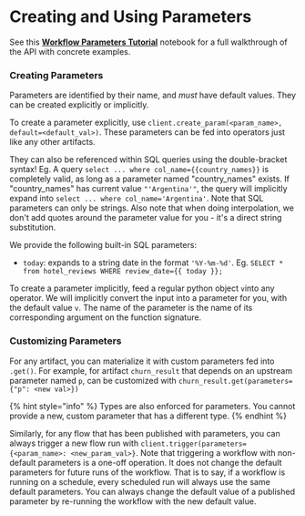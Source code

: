 # Creating and Using Parameters

See this [**Workflow Parameters Tutorial**](../example-workflows/using-workflow-parameters.md) notebook for a full walkthrough of the API with concrete examples.

### Creating Parameters

Parameters are identified by their name, and *must* have default values. They can be created explicitly or implicitly.

To create a parameter explicitly, use `client.create_param(<param_name>, default=<default_val>)`. These parameters can be fed into operators just like any other artifacts. 

They can also be referenced within SQL queries using the double-bracket syntax! Eg. A query `select ... where col_name={{country_names}}` is completely valid, as long as a parameter named "country_names" exists.
If "country_names" has current value `"'Argentina'"`, the query will implicitly expand into `select ... where col_name='Argentina'`. Note that SQL parameters can only be strings.
Also note that when doing interpolation, we don't add quotes around the parameter value for you - it's a direct string substitution.

We provide the following built-in SQL parameters:
- `today`: expands to a string date in the format `'%Y-%m-%d'`. Eg. `SELECT * from hotel_reviews WHERE review_date={{ today }};`


To create a parameter implicitly, feed a regular python object `v`into any operator. We will implicitly convert the input into a parameter for you, with the default value `v`. 
The name of the parameter is the name of its corresponding argument on the function signature.


### Customizing Parameters
For any artifact, you can materialize it with custom parameters fed into `.get()`. For example, for artifact `churn_result` that depends on an upstream parameter named `p`,
can be customized with `churn_result.get(parameters={"p": <new val>})`

{% hint style="info" %}
Types are also enforced for parameters. You cannot provide a new, custom parameter that has a different type.
{% endhint %}

Similarly, for any flow that has been published with parameters, you can always trigger a new flow run with `client.trigger(parameters={<param_name>: <new_param_val>}`. 
Note that triggering a workflow with non-default parameters is a one-off operation. It does not change the default parameters for future runs of the workflow. 
That is to say, if a workflow is running on a schedule, every scheduled run will always use the same default parameters. You can always change the default value 
of a published parameter by re-running the workflow with the new default value.
